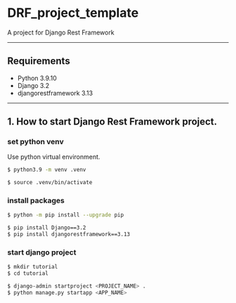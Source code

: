 # DRF_project_template
A project for Django Rest Framework

---

## Requirements

- Python 3.9.10
- Django 3.2
- djangorestframework 3.13

---

## 1. How to start Django Rest Framework project.

### set python venv

Use python virtual environment.

```bash
$ python3.9 -m venv .venv

$ source .venv/bin/activate
```

### install packages

```bash
$ python -m pip install --upgrade pip

$ pip install Django==3.2
$ pip install djangorestframework==3.13
```

### start django project
```bash
$ mkdir tutorial
$ cd tutorial

$ django-admin startproject <PROJECT_NAME> .
$ python manage.py startapp <APP_NAME>
```